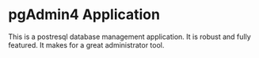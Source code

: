 # pgAdmin4 Application

This is a postresql database management application. It is robust and fully
featured. It makes for a great administrator tool. 

